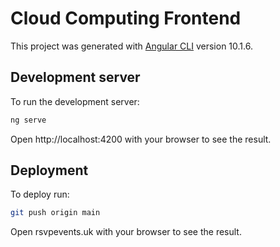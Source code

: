 # Cloud Computing Frontend

This project was generated with [Angular CLI](https://github.com/angular/angular-cli) version 10.1.6.

## Development server

To run the development server:

```bash
ng serve
```

Open http://localhost:4200 with your browser to see the result.

## Deployment

To deploy run:

```bash
git push origin main
```

Open rsvpevents.uk with your browser to see the result.
